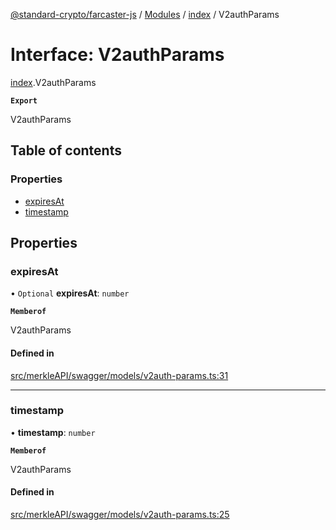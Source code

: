 [@standard-crypto/farcaster-js](../README.md) / [Modules](../modules.md) / [index](../modules/index.md) / V2authParams

# Interface: V2authParams

[index](../modules/index.md).V2authParams

**`Export`**

V2authParams

## Table of contents

### Properties

- [expiresAt](index.V2authParams.md#expiresat)
- [timestamp](index.V2authParams.md#timestamp)

## Properties

### expiresAt

• `Optional` **expiresAt**: `number`

**`Memberof`**

V2authParams

#### Defined in

[src/merkleAPI/swagger/models/v2auth-params.ts:31](https://github.com/standard-crypto/farcaster-js/blob/main/src/merkleAPI/swagger/models/v2auth-params.ts#L31)

___

### timestamp

• **timestamp**: `number`

**`Memberof`**

V2authParams

#### Defined in

[src/merkleAPI/swagger/models/v2auth-params.ts:25](https://github.com/standard-crypto/farcaster-js/blob/main/src/merkleAPI/swagger/models/v2auth-params.ts#L25)
